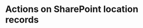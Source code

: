 # Actions on SharePoint location records

<!-- https://docs.microsoft.com/en-us/dynamics365/customer-engagement/developer/integration-dev/actions-on-sharepoint-location-records -->